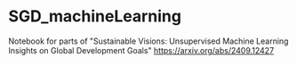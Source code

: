 # SGD_machineLearning
Notebook for parts of   "Sustainable Visions: Unsupervised Machine Learning Insights on Global Development Goals" https://arxiv.org/abs/2409.12427
